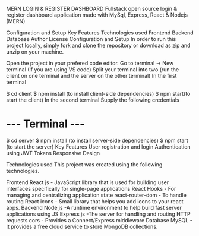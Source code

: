 MERN LOGIN & REGISTER DASHBOARD
Fullstack open source login & register dashboard application made with MySql, Express, React & Nodejs (MERN)

Configuration and Setup
Key Features
Technologies used
Frontend
Backend
Database
Author
License
Configuration and Setup
In order to run this project locally, simply fork and clone the repository or download as zip and unzip on your machine.

Open the project in your prefered code editor.
Go to terminal -> New terminal (If you are using VS code)
Split your terminal into two (run the client on one terminal and the server on the other terminal)
In the first terminal

$ cd client
$ npm install (to install client-side dependencies)
$ npm start(to start the client)
In the second terminal
Supply the following credentials
# --- Terminal ---

$ cd server
$ npm install (to install server-side dependencies)
$ npm start (to start the server)
Key Features
User registration and login
Authentication using JWT Tokens
Responsive Design

Technologies used
This project was created using the following technologies.

Frontend
React js - JavaScript library that is used for building user interfaces specifically for single-page applications
React Hooks - For managing and centralizing application state
react-router-dom - To handle routing
React icons - Small library that helps you add icons to your react apps.
Backend
Node js -A runtime environment to help build fast server applications using JS
Express js -The server for handling and routing HTTP requests
cors - Provides a Connect/Express middleware
Database
MySQL - It provides a free cloud service to store MongoDB collections.
